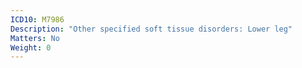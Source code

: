 ```yaml
---
ICD10: M7986
Description: "Other specified soft tissue disorders: Lower leg"
Matters: No
Weight: 0
---
```


